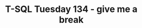 ---
ref: tsql2sday134
title: T-SQL Tuesday 134 - give me a break
excerpt: 
tags: [english, community, events, sqlfamily, tsql2sday]
categories: [english, community, events, tsql2sday]
lang: en
locale: en-GB
permalink: /:title
---